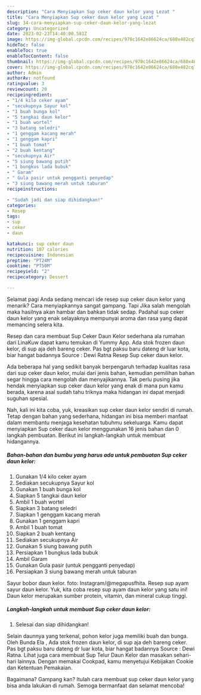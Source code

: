 ```yaml
---
description: "Cara Menyiapkan Sup ceker daun kelor yang Lezat "
title: "Cara Menyiapkan Sup ceker daun kelor yang Lezat "
slug: 34-cara-menyiapkan-sup-ceker-daun-kelor-yang-lezat
category: Uncategorized
date: 2023-02-23T14:40:00.581Z
image: https://img-global.cpcdn.com/recipes/970c1642e86624ca/680x482cq70/sup-ceker-daun-kelor-foto-resep-utama.jpg
hideToc: false
enableToc: true
enableTocContent: false
thumbnail: https://img-global.cpcdn.com/recipes/970c1642e86624ca/680x482cq70/sup-ceker-daun-kelor-foto-resep-utama.jpg
cover: https://img-global.cpcdn.com/recipes/970c1642e86624ca/680x482cq70/sup-ceker-daun-kelor-foto-resep-utama.jpg
author: Admin
authorAv: notfound
ratingvalue: 3
reviewcount: 20
recipeingredient:
- "1/4 kilo ceker ayam"
- "secukupnya Sayur kol"
- "1 buah bunga kol"
- "5 tangkai daun kelor"
- "1 buah wortel"
- "3 batang seledri"
- "1 genggam kacang merah"
- "1 genggam kapri"
- "1 buah tomat"
- "2 buah kentang"
- "secukupnya Air"
- "5 siung bawang putih"
- "1 bungkus lada bubuk"
- " Garam"
- " Gula pasir untuk pengganti penyedap"
- "3 siung bawang merah untuk taburan"
recipeinstructions:

- "Sudah jadi dan siap dihidangkan!"
categories:
- Resep
tags:
- sup
- ceker
- daun

katakunci: sup ceker daun 
nutrition: 107 calories
recipecuisine: Indonesian
preptime: "PT24M"
cooktime: "PT50M"
recipeyield: "2"
recipecategory: Dessert

---
```



Selamat pagi Anda sedang mencari ide resep sup ceker daun kelor yang menarik? Cara menyiapkannya sangat gampang. Tapi Jika salah mengolah maka hasilnya akan hambar dan bahkan tidak sedap. Padahal sup ceker daun kelor yang enak selayaknya mempunyai aroma dan rasa yang dapat memancing selera kita.


Resep dan cara membuat Sup Ceker Daun Kelor sederhana ala rumahan dari LinaKuw dapat kamu temukan di Yummy App. Ada stok frozen daun kelor, di sup aja deh bareng ceker. Pas bgt paksu baru dateng dr luar kota, biar hangat badannya Source : Dewi Ratna Resep Sup ceker daun kelor.

Ada beberapa hal yang sedikit banyak berpengaruh terhadap kualitas rasa dari sup ceker daun kelor, mulai dari jenis bahan, kemudian pemilihan bahan segar hingga cara mengolah dan menyajikannya. Tak perlu pusing jika hendak menyiapkan sup ceker daun kelor yang enak di mana pun kamu berada, karena asal sudah tahu triknya maka hidangan ini dapat menjadi suguhan spesial.


Nah, kali ini kita coba, yuk, kreasikan sup ceker daun kelor sendiri di rumah. Tetap dengan bahan yang sederhana, hidangan ini bisa memberi manfaat dalam membantu menjaga kesehatan tubuhmu sekeluarga. Kamu dapat menyiapkan Sup ceker daun kelor menggunakan 16 jenis bahan dan 0 langkah pembuatan. Berikut ini langkah-langkah untuk membuat hidangannya.

<!--inarticleads1-->

##### Bahan-bahan dan bumbu yang harus ada untuk pembuatan Sup ceker daun kelor:

1. Gunakan 1/4 kilo ceker ayam
1. Sediakan secukupnya Sayur kol
1. Gunakan 1 buah bunga kol
1. Siapkan 5 tangkai daun kelor
1. Ambil 1 buah wortel
1. Siapkan 3 batang seledri
1. Siapkan 1 genggam kacang merah
1. Gunakan 1 genggam kapri
1. Ambil 1 buah tomat
1. Siapkan 2 buah kentang
1. Sediakan secukupnya Air
1. Gunakan 5 siung bawang putih
1. Persiapkan 1 bungkus lada bubuk
1. Ambil  Garam
1. Gunakan  Gula pasir (untuk pengganti penyedap)
1. Persiapkan 3 siung bawang merah untuk taburan


Sayur bobor daun kelor. foto: Instagram/@megapusfhita. Resep sup ayam sayur daun kelor. Yuk, kita coba resep sup ayam daun kelor yang satu ini! Daun kelor merupakan sumber protein, vitamin, dan mineral cukup tinggi. 

<!--inarticleads2-->

##### Langkah-langkah untuk membuat Sup ceker daun kelor:


1. Selesai dan siap dihidangkan!

Selain daunnya yang terkenal, pohon kelor juga memiliki buah dan bunga. Oleh Bunda Ela , Ada stok frozen daun kelor, di sup aja deh bareng ceker. Pas bgt paksu baru dateng dr luar kota, biar hangat badannya Source : Dewi Ratna. Lihat juga cara membuat Sup Telur Daun Kelor dan masakan sehari-hari lainnya. Dengan memakai Cookpad, kamu menyetujui Kebijakan Cookie dan Ketentuan Pemakaian. 

Bagaimana? Gampang kan? Itulah cara membuat sup ceker daun kelor yang bisa anda lakukan di rumah. Semoga bermanfaat dan selamat mencoba!
